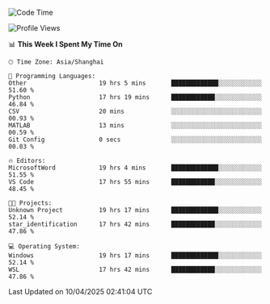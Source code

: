 <!--START_SECTION:waka-->
![Code Time](http://img.shields.io/badge/Code%20Time-2%2C572%20hrs%2017%20mins-blue)

![Profile Views](http://img.shields.io/badge/Profile%20Views-0-blue)

📊 **This Week I Spent My Time On** 

```text
🕑︎ Time Zone: Asia/Shanghai

💬 Programming Languages: 
Other                    19 hrs 5 mins       █████████████░░░░░░░░░░░░   51.60 % 
Python                   17 hrs 19 mins      ████████████░░░░░░░░░░░░░   46.84 % 
CSV                      20 mins             ░░░░░░░░░░░░░░░░░░░░░░░░░   00.93 % 
MATLAB                   13 mins             ░░░░░░░░░░░░░░░░░░░░░░░░░   00.59 % 
Git Config               0 secs              ░░░░░░░░░░░░░░░░░░░░░░░░░   00.03 % 

🔥 Editors: 
MicrosoftWord            19 hrs 4 mins       █████████████░░░░░░░░░░░░   51.55 % 
VS Code                  17 hrs 55 mins      ████████████░░░░░░░░░░░░░   48.45 % 

🐱‍💻 Projects: 
Unknown Project          19 hrs 17 mins      █████████████░░░░░░░░░░░░   52.14 % 
star_identification      17 hrs 42 mins      ████████████░░░░░░░░░░░░░   47.86 % 

💻 Operating System: 
Windows                  19 hrs 17 mins      █████████████░░░░░░░░░░░░   52.14 % 
WSL                      17 hrs 42 mins      ████████████░░░░░░░░░░░░░   47.86 % 
```


 Last Updated on 10/04/2025 02:41:04 UTC
<!--END_SECTION:waka-->